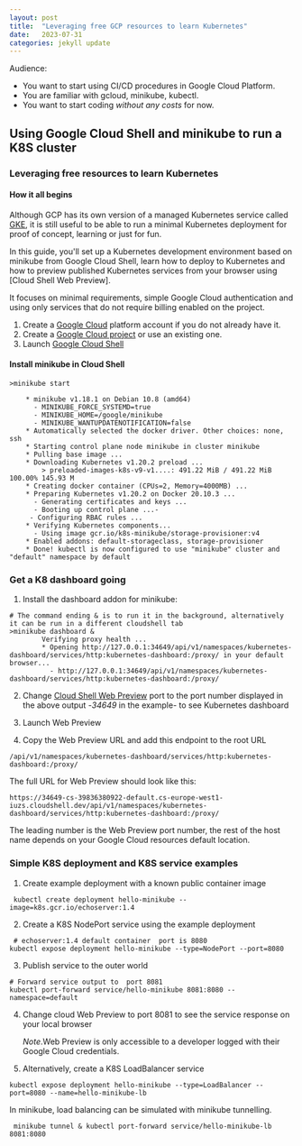 ```yaml
---
layout: post
title:  "Leveraging free GCP resources to learn Kubernetes"
date:   2023-07-31
categories: jekyll update
---
```

Audience: 
* You want to start using CI/CD procedures in Google Cloud Platform. 
* You are familiar with gcloud, minikube, kubectl.
* You want to start coding *without any costs* for now. 


## Using Google Cloud Shell and minikube to run a K8S cluster
### Leveraging free resources to learn Kubernetes
#### How it all begins
Although GCP has its own version of a managed Kubernetes service called [GKE](https://cloud.google.com/kubernetes-engine),
it is still useful to be able to run a minimal Kubernetes deployment for proof of concept, learning or just for fun.

In this guide, you'll set up a Kubernetes development environment based on minikube from Google Cloud Shell, learn how 
to deploy to Kubernetes and how to preview published Kubernetes services from your browser using [Cloud Shell Web Preview].

It focuses on minimal requirements, simple Google Cloud authentication and using only services that do not require 
billing enabled on the project.

1. Create a [Google Cloud](https://console.cloud.google.com/home/dashboard)  platform account if you do not already have it.
2. Create a [Google Cloud project](https://developers.google.com/workspace/guides/create-project) or use an existing one.
3. Launch [Google Cloud Shell](https://console.cloud.google.com/home/)

#### Install minikube in Cloud Shell
```console		   
>minikube start

    * minikube v1.18.1 on Debian 10.8 (amd64)
      - MINIKUBE_FORCE_SYSTEMD=true
      - MINIKUBE_HOME=/google/minikube
      - MINIKUBE_WANTUPDATENOTIFICATION=false
    * Automatically selected the docker driver. Other choices: none, ssh
    * Starting control plane node minikube in cluster minikube
    * Pulling base image ...
    * Downloading Kubernetes v1.20.2 preload ...
        > preloaded-images-k8s-v9-v1....: 491.22 MiB / 491.22 MiB  100.00% 145.93 M
    * Creating docker container (CPUs=2, Memory=4000MB) ...
    * Preparing Kubernetes v1.20.2 on Docker 20.10.3 ...
      - Generating certificates and keys ...
      - Booting up control plane ...-
     - Configuring RBAC rules ...
    * Verifying Kubernetes components...
      - Using image gcr.io/k8s-minikube/storage-provisioner:v4
    * Enabled addons: default-storageclass, storage-provisioner
    * Done! kubectl is now configured to use "minikube" cluster and "default" namespace by default    
``` 

### Get a K8 dashboard going
1. Install the dashboard addon for minikube: 
```console	   
# The command ending & is to run it in the background, alternatively it can be run in a different cloudshell tab
>minikube dashboard &
        Verifying proxy health ...
        * Opening http://127.0.0.1:34649/api/v1/namespaces/kubernetes-dashboard/services/http:kubernetes-dashboard:/proxy/ in your default browser...
          - http://127.0.0.1:34649/api/v1/namespaces/kubernetes-dashboard/services/http:kubernetes-dashboard:/proxy/
```
2. Change [Cloud Shell Web Preview](https://cloud.google.com/shell/docs/using-web-preview) port to the port number 
displayed in the above  output -*34649* in the example-  to see Kubernetes dashboard

3. Launch Web Preview
4. Copy the Web Preview URL and add this endpoint to the root URL  
```code
/api/v1/namespaces/kubernetes-dashboard/services/http:kubernetes-dashboard:/proxy/
```
The full URL for Web Preview should look like this:  
```code 
https://34649-cs-39836380922-default.cs-europe-west1-iuzs.cloudshell.dev/api/v1/namespaces/kubernetes-dashboard/services/http:kubernetes-dashboard:/proxy/
```
The leading number is the Web Preview port number, the rest of the host name depends on your Google Cloud resources 
default location. 


### Simple K8S deployment and K8S service examples
1. Create example deployment with a known public container image

``` console
 kubectl create deployment hello-minikube --image=k8s.gcr.io/echoserver:1.4
```  

2. Create a K8S NodePort service using the example deployment
```console
 # echoserver:1.4 default container  port is 8080
kubectl expose deployment hello-minikube --type=NodePort --port=8080

```
  
3. Publish service to the outer world

```console
# Forward service output to  port 8081
kubectl port-forward service/hello-minikube 8081:8080 --namespace=default
```
4. Change cloud Web Preview to port 8081 to see the service response on your local browser  
 
   *Note*.Web Preview is only accessible to a developer logged with their Google Cloud credentials.
  

5. Alternatively,  create a K8S LoadBalancer service
```console
kubectl expose deployment hello-minikube --type=LoadBalancer --port=8080 --name=hello-minikube-lb
```
In minikube, load balancing can be simulated with minikube tunnelling.
```console
 minikube tunnel & kubectl port-forward service/hello-minikube-lb 8081:8080
```

